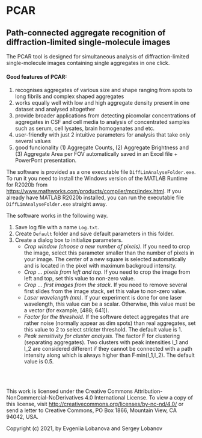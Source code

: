# PCAR
## Path-connected aggregate recognition of diffraction-limited single-molecule images

The PCAR tool is designed for simultaneous analysis of diffraction-limited single-molecule images containing single aggregates in one click.

#### **Good features of PCAR:**
1. recognises aggregates of various size and shape ranging from spots to long fibrils and complex shaped aggregates
2. works equally well with low and high aggregate density present in one dataset and analysed altogether 
3. provide broader applications from detecting picomolar concentrations of aggregates in CSF and cell media to analysis of concentrated samples such as serum, cell lysates, brain homogenates and etc.
4. user-friendly with just 2 intuitive parameters for analysis that take only several values
5. good funcionality (1) Aggregate Counts, (2) Aggregate Brightness and (3) Aggregate Area per FOV automatically saved in an Excel file + PowerPont presentation.


The software is provided as a one executable file `DiffLimAnalyseFolder.exe`. To run it you need to install the Windows version of the MATLAB Runtime for R2020b from https://www.mathworks.com/products/compiler/mcr/index.html. If you already have MATLAB R2020b installed, you can run the executable file `DiffLimAnalyseFolder.exe` straight away.

The software works in the following way.
1. Save log file with a name `Log.txt`.
2. Create `Default` folder and save default parameters in this folder.
3. Create a dialog box to initialize parameters.
   - *Crop window (choose a new number of pixels)*. If you need to crop the image, select this parameter smaller than the number of pixels in your image. The center of a new square is selected automatically and is located in the pixel with maximum backgroud intensity.
   - *Crop ... pixels from left and top*. If you need to crop the image from left and top, set this value to non-zero value.
   - *Crop ... first images from the stack*. If you need to remove several first slides from the image stack, set this value to non-zero value.
   - *Laser wavelength (nm)*. If your experiment is done for one laser wavelength, this value can be a scalar. Otherwise, this value must be a vector (for example, [488; 641]).
   - *Factor for the threshold*. If the software detect aggregates that are rather noise (normally appear as dim spots) than real aggregates, set this value to 2 to select stricter threshold. The default value is 1.
   - *Peak sensitivity for cluster analysis*. The factor F for clustering (separating aggregates). Two clusters with peak intensities I_1 and I_2 are considered different if they cannot be connected with a path intensity along which is always higher than F∙min⁡(I_1,I_2). The default value is 0.5.

<br/><br/>

This work is licensed under the Creative Commons Attribution-NonCommercial-NoDerivatives 4.0 International License. To view a copy of this license, visit http://creativecommons.org/licenses/by-nc-nd/4.0/ or send a letter to Creative Commons, PO Box 1866, Mountain View, CA 94042, USA.

Copyright (c) 2021, by Evgeniia Lobanova and Sergey Lobanov
